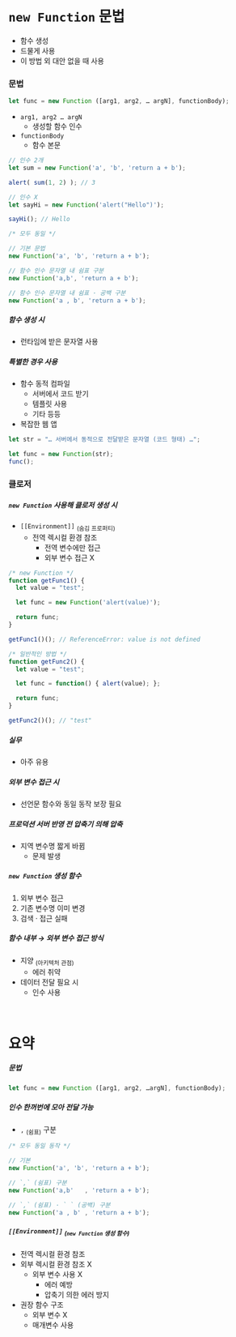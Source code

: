 `new Function` 문법
====

- 함수 생성
- 드물게 사용
- 이 방법 외 대안 없을 때 사용

### 문법
```javascript
let func = new Function ([arg1, arg2, … argN], functionBody);
```
- `arg1, arg2 … argN`
  - 생성할 함수 인수
- `functionBody`
  - 함수 본문
```javascript
// 인수 2개
let sum = new Function('a', 'b', 'return a + b');

alert( sum(1, 2) ); // 3

// 인수 X
let sayHi = new Function('alert("Hello")');

sayHi(); // Hello

/* 모두 동일 */

// 기본 문법
new Function('a', 'b', 'return a + b');

// 함수 인수 문자열 내 쉼표 구분
new Function('a,b', 'return a + b');

// 함수 인수 문자열 내 쉼표 · 공백 구분
new Function('a , b', 'return a + b');
```

##### 함수 생성 시
- 런타임에 받은 문자열 사용

##### 특별한 경우 사용
- 함수 동적 컴파일
  - 서버에서 코드 받기
  - 템플릿 사용
  - 기타 등등
- 복잡한 웹 앱
```javascript
let str = "… 서버에서 동적으로 전달받은 문자열 (코드 형태) …";

let func = new Function(str);
func();
```

### 클로저

##### `new Function` 사용해 클로저 생성 시
- `[[Environment]]` <sub>(숨김 프로퍼티)</sub>
  - 전역 렉시컬 환경 참조
    - 전역 변수에만 접근
    - 외부 변수 접근 X
```javascript
/* new Function */
function getFunc1() {
  let value = "test";

  let func = new Function('alert(value)');

  return func;
}

getFunc1()(); // ReferenceError: value is not defined

/* 일반적인 방법 */
function getFunc2() {
  let value = "test";

  let func = function() { alert(value); };

  return func;
}

getFunc2()(); // "test"
```

##### 실무
- 아주 유용

##### 외부 변수 접근 시
- 선언문 함수와 동일 동작 보장 필요

##### 프로덕션 서버 반영 전 압축기 의해 압축
- 지역 변수명 짧게 바뀜
  - 문제 발생

##### `new Function` 생성 함수
1. 외부 변수 접근
2. 기존 변수명 이미 변경
3. 검색 · 접근 실패

##### 함수 내부 → 외부 변수 접근 방식
- 지양 <sub>(아키텍처 관점)</sub>
  - 에러 취약
- 데이터 전달 필요 시
  - 인수 사용

<br />

요약
====

##### 문법
```javascript
let func = new Function ([arg1, arg2, …argN], functionBody);
```

##### 인수 한꺼번에 모아 전달 가능
- `,` <sub>(쉼표)</sub> 구분
```javascript
/* 모두 동일 동작 */

// 기본
new Function('a', 'b', 'return a + b');

// `,` (쉼표) 구분
new Function('a,b'   , 'return a + b');

// `,` (쉼표) · ` ` (공백) 구분
new Function('a , b' , 'return a + b');
```

##### `[[Environment]]` <sub>(`new Function` 생성 함수)</sub>
- 전역 렉시컬 환경 참조
- 외부 렉시컬 환경 참조 X
  - 외부 변수 사용 X
    - 에러 예방
    - 압축기 의한 에러 방지
- 권장 함수 구조
  - 외부 변수 X
  - 매개변수 사용
